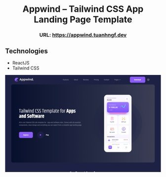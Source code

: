 <h1 align="center">Appwind – Tailwind CSS App Landing Page Template</h1>

<h3 align="center">URL: <a href="https://appwind.tuanhngf.dev" target="_blank">https://appwind.tuanhngf.dev</a></h3>

## Technologies

- ReactJS
- Tailwind CSS

[![demo](/public/images/preview.jpeg)](https://appwind.tuanhngf.dev)